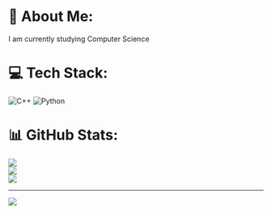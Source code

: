 # 💫 About Me:
I am currently studying Computer Science


# 💻 Tech Stack:
![C++](https://img.shields.io/badge/c++-%2300599C.svg?style=for-the-badge&logo=c%2B%2B&logoColor=white) ![Python](https://img.shields.io/badge/python-3670A0?style=for-the-badge&logo=python&logoColor=ffdd54)
# 📊 GitHub Stats:
![](https://github-readme-stats.vercel.app/api?username=yopbascos&theme=dark&hide_border=false&include_all_commits=false&count_private=false)<br/>
![](https://nirzak-streak-stats.vercel.app/?user=yopbascos&theme=dark&hide_border=false)<br/>
![](https://github-readme-stats.vercel.app/api/top-langs/?username=yopbascos&theme=dark&hide_border=false&include_all_commits=false&count_private=false&layout=compact)

---
[![](https://visitcount.itsvg.in/api?id=yopbascos&icon=0&color=0)](https://visitcount.itsvg.in)

<!-- Proudly created with GPRM ( https://gprm.itsvg.in ) -->
